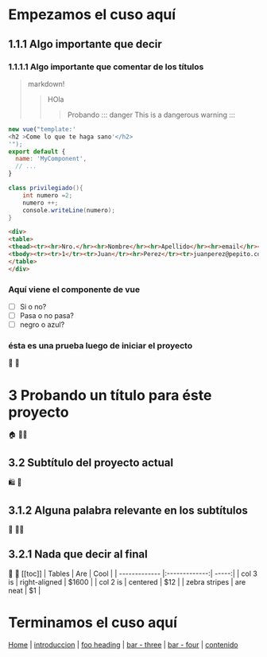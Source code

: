 
# Empezamos el cuso aquí
## 1.1.1 Algo importante que decir
### 1.1.1.1 Algo importante que comentar de los títulos
> markdown!
>> HOla
>>> Probando
::: danger
This is a dangerous warning
:::
``` js
new vue("template:'
<h2 >Come lo que te haga sano'</h2>
'");
export default {
  name: 'MyComponent',
  // ...
}
```
``` csharp
class privilegiado(){
    int numero =2;
    numero ++;
    console.writeLine(numero);
}
```
``` html
<div>
<table>
<thead><tr><hr>Nro.</hr><hr>Nombre</hr><hr>Apellido</hr><hr>email</hr><hr>telefono</hr></tr></thead>
<tbody><tr><tr>1</tr><tr>Juan</tr><hr>Perez</tr><tr>juanperez@pepito.com</tr><tr>555-223344</tr></tr></tbody>
</table>
</div>
```
### Aquí viene el componente de vue

- [ ]  Si o no?
- [ ]  Pasa o no pasa?
- [ ]  negro o azul?

<logoAnimado />

### ésta es una prueba luego de iniciar el proyecto
:tada: :100:
# 3 Probando un título para éste proyecto
:house: :firefighter:
## 3.2 Subtítulo del proyecto actual
:shopping: :shrug:
## 3.1.2 Alguna palabra relevante en los subtítulos
:guard: :raising_hand_man:
## 3.2.1 Nada que decir al final
:page_with_curl: :100:
[[toc]]
| Tables        | Are           | Cool  |
| ------------- |:-------------:| -----:|
| col 3 is      | right-aligned | $1600 |
| col 2 is      | centered      |   $12 |
| zebra stripes | are neat      |    $1 |


# Terminamos el cuso aquí

[Home](/) | <!-- Sends the user to the root README.md -->
[introduccion](/introduccion/) | <!-- Sends the user to index.html of directory foo -->
[foo heading](./#heading) | <!-- Anchors user to a heading in the foo README file -->
[bar - three](../bar/three.md) | <!-- You can append .md (recommended) -->
[bar - four](../bar/four.html) | <!-- Or you can append .html -->
[contenido](contenido.md)